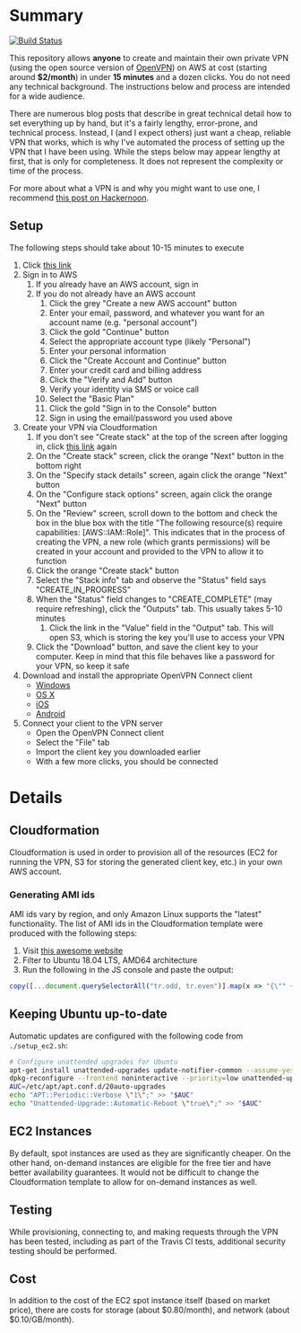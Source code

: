 # Summary

[![Build Status](https://travis-ci.org/joshmcgrath08/openvpn_on_ec2.svg?branch=master)](https://travis-ci.org/joshmcgrath08/openvpn_on_ec2)

This repository allows __anyone__ to create and maintain their own private VPN (using the open source version of [OpenVPN](https://en.wikipedia.org/wiki/OpenVPN)) on AWS at cost (starting around __$2/month__) in under __15 minutes__ and a dozen clicks. You do not need any technical background. The instructions below and process are intended for a wide audience.

There are numerous blog posts that describe in great technical detail how to set everything up by hand, but it's a fairly lengthy, error-prone, and technical process. Instead, I (and I expect others) just want a cheap, reliable VPN that works, which is why I've automated the process of setting up the VPN that I have been using. While the steps below may appear lengthy at first, that is only for completeness. It does not represent the complexity or time of the process.

For more about what a VPN is and why you might want to use one, I recommend [this post on Hackernoon](https://hackernoon.com/why-you-should-be-using-a-vpn-in-2019-63ui3y83).

## Setup

The following steps should take about 10-15 minutes to execute

1. Click [this link](https://console.aws.amazon.com/cloudformation/home#/stacks/new?stackName=PersonalVPN&templateURL=https://s3.amazonaws.com/openvpn-on-ec2-cfn-templates-public/cf_template.json)
1. Sign in to AWS
    1. If you already have an AWS account, sign in
    1. If you do not already have an AWS account
        1. Click the grey "Create a new AWS account" button
        1. Enter your email, password, and whatever you want for an account name (e.g. "personal account")
        1. Click the gold "Continue" button
        1. Select the appropriate account type (likely "Personal")
        1. Enter your personal information
        1. Click the "Create Account and Continue" button
        1. Enter your credit card and billing address
        1. Click the "Verify and Add" button
        1. Verify your identity via SMS or voice call
        1. Select the "Basic Plan"
        1. Click the gold "Sign in to the Console" button
        1. Sign in using the email/password you used above
1. Create your VPN via Cloudformation
    1. If you don't see "Create stack" at the top of the screen after logging in, click [this link](https://console.aws.amazon.com/cloudformation/home#/stacks/new?stackName=PersonalVPN&templateURL=https://s3.amazonaws.com/openvpn-on-ec2-cfn-templates-public/cf_template.json) again
    1. On the "Create stack" screen, click the orange "Next" button in the bottom right
    1. On the "Specify stack details" screen, again click the orange "Next" button
    1. On the "Configure stack options" screen, again click the orange "Next" button
    1. On the "Review" screen, scroll down to the bottom and check the box in the blue box with the title "The following resource(s) require capabilities: [AWS::IAM::Role]". This indicates that in the process of creating the VPN, a new role (which grants permissions) will be created in your account and provided to the VPN to allow it to function
    1. Click the orange "Create stack" button
    1. Select the "Stack info" tab and observe the "Status" field says "CREATE_IN_PROGRESS"
    1. When the "Status" field changes to "CREATE_COMPLETE" (may require refreshing), click the "Outputs" tab. This usually takes 5-10 minutes
       1. Click the link in the "Value" field in the "Output" tab. This will open S3, which is storing the key you'll use to access your VPN
    1. Click the "Download" button, and save the client key to your computer. Keep in mind that this file behaves like a password for your VPN, so keep it safe
4. Download and install the appropriate OpenVPN Connect client
    - [Windows](https://openvpn.net/client-connect-vpn-for-windows/)
    - [OS X](https://openvpn.net/vpn-server-resources/connecting-to-access-server-with-macos/#Download_the_OpenVPN_Connect_Client)
    - [iOS](https://apps.apple.com/us/app/openvpn-connect/id590379981)
    - [Android](https://play.google.com/store/apps/details?id=net.openvpn.openvpn&hl=en_US)
5. Connect your client to the VPN server
    - Open the OpenVPN Connect client
    - Select the "File" tab
    - Import the client key you downloaded earlier
    - With a few more clicks, you should be connected

# Details

## Cloudformation

Cloudformation is used in order to provision all of the resources (EC2 for running the VPN, S3 for storing the generated client key, etc.) in your own AWS account.

### Generating AMI ids

AMI ids vary by region, and only Amazon Linux supports the "latest" functionality. The list of AMI ids in the Cloudformation template were produced with the following steps:

1. Visit [this awesome website](https://cloud-images.ubuntu.com/locator/ec2/)
2. Filter to Ubuntu 18.04 LTS, AMD64 architecture
3. Run the following in the JS console and paste the output:

```javascript
copy([...document.querySelectorAll("tr.odd, tr.even")].map(x => "{\"" + x.cells[0].textContent + "\": {\"HVM64\": \"" + x.cells[6].textContent + "\"}}").join(",\n"))
```

## Keeping Ubuntu up-to-date

Automatic updates are configured with the following code from `./setup_ec2.sh`:

```sh
# Configure unattended upgrades for Ubuntu
apt-get install unattended-upgrades update-notifier-common --assume-yes
dpkg-reconfigure --frontend noninteractive --priority=low unattended-upgrades
AUC=/etc/apt/apt.conf.d/20auto-upgrades
echo "APT::Periodic::Verbose \"1\";" >> "$AUC"
echo "Unattended-Upgrade::Automatic-Reboot \"true\";" >> "$AUC"
```

## EC2 Instances

By default, spot instances are used as they are significantly cheaper. On the other hand, on-demand instances are eligible for the free tier and have better availability guarantees. It would not be difficult to change the Cloudformation template to allow for on-demand instances as well.

## Testing

While provisioning, connecting to, and making requests through the VPN has been tested, including as part of the Travis CI tests, additional security testing should be performed.

## Cost

In addition to the cost of the EC2 spot instance itself (based on market price), there are costs for storage (about $0.80/month), and network (about $0.10/GB/month).
